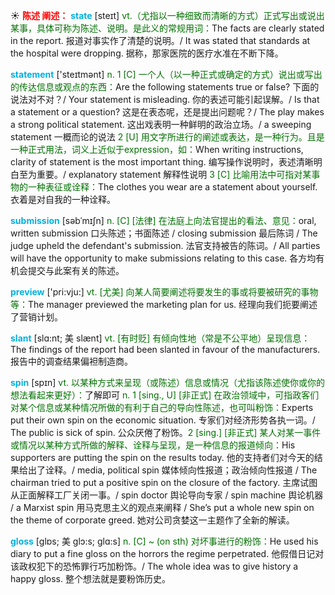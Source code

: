 ☀ <font color="red">**陈述 阐述：**</font>
<font color="sky blue">**state**</font> [steɪt] 
<font color="rgb(227, 108, 9)">vt.（尤指以一种细致而清晰的方式）正式写出或说出某事，具体可称为陈述、说明。是此义的常规用词：</font>The facts are clearly stated in the report. 报道对事实作了清楚的说明。/ It was stated that standards at the hospital were dropping. 据称，那家医院的医疗水准在不断下降。

<font color="sky blue">**statement**</font> ['steɪtmənt] 
<font color="rgb(227, 108, 9)">n. 1 [C] 一个人（以一种正式或确定的方式）说出或写出的传达信息或观点的东西：</font>Are the following statements true or false? 下面的说法对不对？/ Your statement is misleading. 你的表述可能引起误解。/ Is that a statement or a question? 这是在表态呢，还是提出问题呢？/ The play makes a strong political statement. 这出戏表明一种鲜明的政治立场。/ a sweeping statement 一概而论的说法 <font color="rgb(227, 108, 9)">2 [U] 用文字所进行的阐述或表达，是一种行为。且是一种正式用法，词义上近似于expression，如：</font>When writing instructions, clarity of statement is the most important thing. 编写操作说明时，表述清晰明白至为重要。/ explanatory statement 解释性说明 <font color="rgb(227, 108, 9)">3 [C] 比喻用法中可指对某事物的一种表征或诠释：</font>The clothes you wear are a statement about yourself. 衣着是对自我的一种诠释。
           
<font color="sky blue">**submission**</font> [səbˈmɪʃn]
<font color="rgb(227, 108, 9)">n. [C] [法律] 在法庭上向法官提出的看法、意见：</font>oral, written submission 口头陈述；书面陈述 / closing submission 最后陈词 / The judge upheld the defendant's submission. 法官支持被告的陈词。/ All parties will have the opportunity to make submissions relating to this case. 各方均有机会提交与此案有关的陈述。
 
<font color="sky blue">**preview**</font> ['pri:vju:] 
<font color="rgb(227, 108, 9)">vt. [尤美] 向某人简要阐述将要发生的事或将要被研究的事物等：</font>The manager previewed the marketing plan for us. 经理向我们扼要阐述了营销计划。
           
<font color="sky blue">**slant**</font> [slɑ:nt; 美 slænt]
<font color="rgb(227, 108, 9)">vt. [有时贬] 有倾向性地（常是不公平地）呈现信息：</font>The findings of the report had been slanted in favour of the manufacturers. 报告中的调查结果偏袒制造商。

<font color="sky blue">**spin**</font> [spɪn] 
<font color="rgb(227, 108, 9)">vt. 以某种方式来呈现（或陈述）信息或情况（尤指该陈述使你或你的想法看起来更好）：</font>了解即可 <font color="rgb(227, 108, 9)">n. 1 [sing., U] [非正式] 在政治领域中，可指政客们对某个信息或某种情况所做的有利于自己的导向性陈述，也可叫粉饰：</font>Experts put their own spin on the economic situation. 专家们对经济形势各执一词。/ The public is sick of spin. 公众厌倦了粉饰。<font color="rgb(227, 108, 9)">2 [sing.] [非正式] 某人对某一事件或情况以某种方式所做的解释、诠释与呈现，是一种信息的报道倾向：</font>His supporters are putting the spin on the results today. 他的支持者们对今天的结果给出了诠释。/ media, political spin 媒体倾向性报道；政治倾向性报道 / The chairman tried to put a positive spin on the closure of the factory. 主席试图从正面解释工厂关闭一事。/ spin doctor 舆论导向专家 / spin machine 舆论机器 / a Marxist spin 用马克思主义的观点来阐释 / She’s put a whole new spin on the theme of corporate greed. 她对公司贪婪这一主题作了全新的解读。
           
<font color="sky blue">**gloss**</font> [glɒs; 美 glɔ:s; glɑ:s]
<font color="rgb(227, 108, 9)">n. [C] ~ (on sth) 对坏事进行的粉饰：</font>He used his diary to put a fine gloss on the horrors the regime perpetrated. 他假借日记对该政权犯下的恐怖罪行巧加粉饰。/ The whole idea was to give history a happy gloss. 整个想法就是要粉饰历史。
